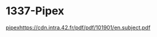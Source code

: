 # 1337-Pipex
[pipex](https://cdn.intra.42.fr/pdf/pdf/101901/en.subject.pdf)https://cdn.intra.42.fr/pdf/pdf/101901/en.subject.pdf
